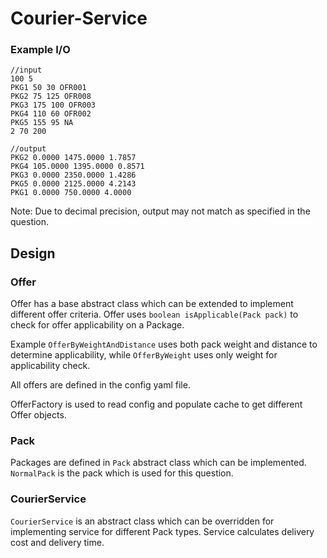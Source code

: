 # Courier-Service

### Example I/O

```
//input
100 5
PKG1 50 30 OFR001
PKG2 75 125 OFR008
PKG3 175 100 OFR003
PKG4 110 60 OFR002
PKG5 155 95 NA
2 70 200

//output
PKG2 0.0000 1475.0000 1.7857
PKG4 105.0000 1395.0000 0.8571
PKG3 0.0000 2350.0000 1.4286
PKG5 0.0000 2125.0000 4.2143
PKG1 0.0000 750.0000 4.0000
```

Note: Due to decimal precision, output may not match as specified in the question.

## Design

### Offer

Offer has a base abstract class which can be extended to implement different offer criteria. Offer
uses `boolean isApplicable(Pack pack)` to check for offer applicability on a Package.

Example `OfferByWeightAndDistance` uses both pack weight and distance to determine applicability, while `OfferByWeight`
uses only weight for applicability check.

All offers are defined in the config yaml file.

OfferFactory is used to read config and populate cache to get different Offer objects.

### Pack

Packages are defined in `Pack` abstract class which can be implemented. `NormalPack` is the pack which is used for this
question.

### CourierService

`CourierService` is an abstract class which can be overridden for implementing service for different Pack types. Service
calculates delivery cost and delivery time.